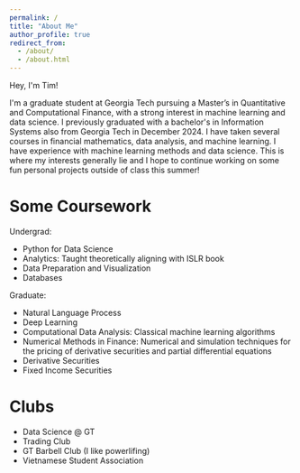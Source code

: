 ```yaml
---
permalink: /
title: "About Me"
author_profile: true
redirect_from: 
  - /about/
  - /about.html
---
```

Hey, I'm Tim! 

I'm a graduate student at Georgia Tech pursuing a Master’s in Quantitative and Computational Finance, with a strong interest in machine learning and data science. I previously graduated with a bachelor's in Information Systems also from Georgia Tech in December 2024. I have taken several courses in financial mathematics, data analysis, and machine learning. I have experience with machine learning methods and data science. This is where my interests generally lie and I hope to continue working on some fun personal projects outside of class this summer! 

Some Coursework 
======
Undergrad: 
- Python for Data Science
- Analytics: Taught theoretically aligning with ISLR book
- Data Preparation and Visualization 
- Databases 

Graduate:
- Natural Language Process
- Deep Learning
- Computational Data Analysis: Classical machine learning algorithms 
- Numerical Methods in Finance: Numerical and simulation techniques for the pricing of derivative securities and partial differential equations 
- Derivative Securities
- Fixed Income Securities 

Clubs
======
- Data Science @ GT
- Trading Club 
- GT Barbell Club (I like powerlifing)
- Vietnamese Student Association 